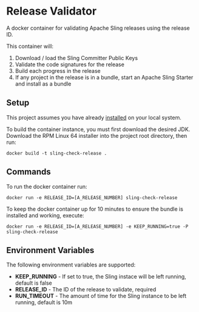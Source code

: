 # Release Validator

A docker container for validating Apache Sling releases using the release ID. 

This container will:

 1. Download / load the Sling Committer Public Keys
 1. Validate the code signatures for the release
 1. Build each progress in the release
 1. If any project in the release is in a bundle, start an Apache Sling Starter and install as a bundle

## Setup

This project assumes you have already [installed](https://docs.docker.com/install/) on your local system.

To build the container instance, you must first download the desired JDK. Download the RPM Linux 64 installer
into the project root directory, then run:

    docker build -t sling-check-release .

## Commands

To run the docker container run:

    docker run -e RELEASE_ID=[A_RELEASE_NUMBER] sling-check-release

To keep the docker container up for 10 minutes to ensure the bundle is installed and working, execute:

    docker run -e RELEASE_ID=[A_RELEASE_NUMBER] -e KEEP_RUNNING=true -P sling-check-release
    
## Environment Variables

The following environment variables are supported:

 - **KEEP_RUNNING** - If set to true, the Sling instace will be left running, default is false
 - **RELEASE_ID** - The ID of the release to validate, required
 - **RUN_TIMEOUT** - The amount of time for the Sling instance to be left running, default is 10m
